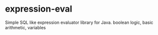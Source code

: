 # expression-eval
Simple SQL like expression evaluator library for Java.  boolean logic, basic arithmetic, variables
